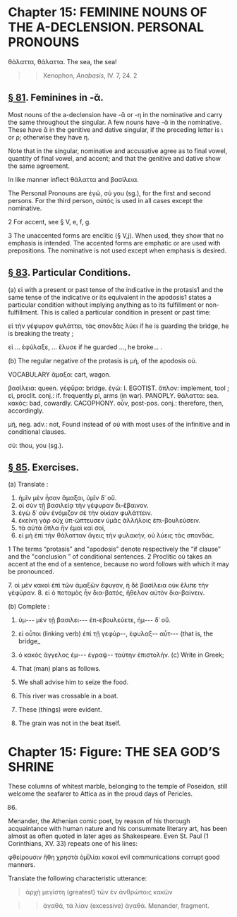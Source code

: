 # Chapter 15: FEMININE NOUNS OF THE A-DECLENSION. PERSONAL PRONOUNS

<quote>
θάλαττα, θάλαττα.

<quote>
The sea, the sea!

>> Xenophon, *Anabasis*, IV. 7, 24. 2 




## [§ 81](#para81). Feminines in -ᾰ.


Most nouns of the a-declension
have -ᾱ or -η in the nominative and carry the same throughout the singular. A few nouns have -ᾰ in the nominative.
These have ᾱ in the genitive and dative singular, if the
preceding letter is ι or ρ; otherwise they have η.




Note that in the singular, nominative and accusative agree as to
final vowel, quantity of final vowel, and accent; and that the genitive
and dative show the same agreement.



In like manner inflect θάλαττα and βασίλεια.

<div type="textpart" subtype="para" n="82">


The Personal Pronouns are <rs type="lemma">ἐγώ</rs>,
<rs type="lemma">σύ</rs> you (sg.), for
the first and second persons. For the third person, αὐτός
is used in all cases except the nominative.

2 For accent, see § V, e, f, g.

3 The unaccented forms are enclitic (§ V,j). When used, they show that
no emphasis is intended. The accented forms are emphatic or are used with
prepositions. The nominative is not used except when emphasis is desired.



<pb n="47"/>


## [§ 83](#para83). Particular Conditions.


(a) εἰ with a present or past
tense of the indicative in the protasis1 and the same tense
of the indicative or its equivalent in the apodosis1 states a
particular condition without implying anything as to its
fulfillment or non-fulfillment. This is called a particular
condition in present or past time:

εἰ τὴν γέφυραν φυλάττει, τὰς σπονδὰς λύει
if he is guarding the bridge, he is breaking the treaty ;

εἰ ... ἐφύλαξε, ... ἔλυσε
if he guarded ..., he broke... .

(b) The regular negative of the protasis is μή, of the
apodosis οὐ.


<div type="textpart" subtype="para" n="84">


VOCABULARY
<rs type="lemma" n="ἄμαξα">ἅμαξα</rs>: cart, wagon.

<rs type="lemma" n="βασιλεία">βασίλεια</rs>: queen.
<rs type="lemma">γέφῡρα</rs>: bridge.
<rs type="lemma">ἐγώ</rs>: I. EGOTIST.
<rs type="lemma">ὅπλον</rs>: implement, tool ;
<rs type="lemma">εἰ</rs>, proclit. conj.: if. frequently pl, arms (in war). PANOPLY.
<rs type="lemma" n="θάλασσα">θάλαττα</rs>: sea.
<rs type="lemma">κακός</rs>: bad, cowardly. CACOPHONY.
<rs type="lemma">οὖν</rs>, post-pos. conj.: therefore, then,  accordingly.

<rs type="lemma">μή</rs>, neg. adv.: not, Found instead of οὐ with most uses of the infinitive and in conditional clauses.

σύ: thou, you (sg.).

## [§ 85](#para85). Exercises.




(a) Translate :

1. ἡμῖν μὲν ἦσαν ἅμαξαι, ὑμῖν δ᾽ οὔ.
2. οἱ σὺν τῇ βασιλείᾳ τὴν γέφυραν δι-ἔβαινον.
3. ἐγὼ δ᾽ οὖν ἐνόμιζον σὲ τὴν οἰκίαν φυλάττειν.
4. ἐκείνη γὰρ οὐχ ὑπ-ώπτευσεν ὑμᾶς ἀλλήλοις ἐπι-βουλεύσειν.
5. τὰ αὐτὰ ὅπλα ἣν ἐμοὶ καὶ σοί,
6. εἰ μὴ ἐπὶ τὴν θάλατταν ἄγεις τὴν φυλακήν, οὐ λύεις τὰς σπονδάς.

1 The terms “protasis” and "apodosis" denote respectively the “if clause” and the "conclusion ” of conditional sentences.
2 Proclitic οὐ takes an accent at the end of a sentence, because no word follows with which it may be pronounced.

<pb n="48"/>
7. οἱ μὲν κακοὶ ἐπὶ τῶν ἁμαξῶν ἔφυγον, ἡ δὲ βασίλεια οὐκ ἔλιπε τὴν γέφῡραν.
8. εἰ ὁ ποταμὸς ἦν δια-βατός, ἤθελον αὐτὸν δια-βαίνειν.

(b) Complete :

1. ὑμ--- μὲν τῇ βασιλει--- ἐπ-εβουλεύετε, ἡμ--- δ᾽ οὔ.
2. εἰ οὗτοι (linking verb) ἐπὶ τῇ γεφύρ--, ἐφυλαξ-- αὖτ--- (that is, the bridge_






3. ὁ κακὸς ἄγγελος ἐμ--- ἐγραψ-- ταύτην ἐπιστολήν.
(c) Write in Greek;

1. That (man) plans as follows.
2. We shall advise him to seize the food.
3. This river was crossable in a boat.
4. These (things) were evident.
5. The grain was not in the beat itself.


# Chapter 15: Figure: THE SEA GOD’S SHRINΕ


These columns of whitest marble, belonging to the temple of Poseidon, still welcome the
seafarer to Attica as in the proud
days of Pericles.

86.

Menander, the Athenian
comic poet, by reason of his thorough acquaintance with
human nature and his consummate literary art, has been
almost as often quoted in later ages as Shakespeare. Even
St. Paul (1 Corinthians, XV. 33) repeats one of his lines:

φθείρουσιν ἤθη χρηστὰ ὁμῑλίαι κακαί
evil communications corrupt good manners.

<div type="textpart" subtype="para" n="86">





Translate the following characteristic utterance:

> ἀρχὴ μεγίστη (greatest) τῶν ἐν ἀνθρώποις κακῶν

>> ἀγαθά, τὰ λίαν (excessive) ἀγαθά.
>> Menander, fragment.






<pb n="49"/>




